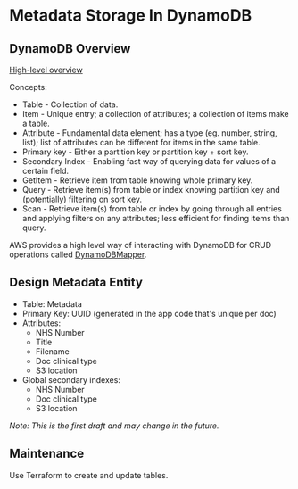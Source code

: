 # Metadata Storage In DynamoDB

## DynamoDB Overview

[High-level overview](https://docs.aws.amazon.com/amazondynamodb/latest/developerguide/HowItWorks.CoreComponents.html)

Concepts:

* Table - Collection of data.
* Item - Unique entry; a collection of attributes; a collection of items make a table.
* Attribute - Fundamental data element; has a type (eg. number, string, list); list of attributes can be different for
  items in the same table.
* Primary key - Either a partition key or partition key + sort key.
* Secondary Index - Enabling fast way of querying data for values of a certain field.
* GetItem - Retrieve item from table knowing whole primary key.
* Query - Retrieve item(s) from table or index knowing partition key and (potentially) filtering on sort key.
* Scan - Retrieve item(s) from table or index by going through all entries and applying filters on any attributes; less
  efficient for finding items than query.

AWS provides a high level way of interacting with DynamoDB for CRUD
operations
called [DynamoDBMapper](https://docs.aws.amazon.com/amazondynamodb/latest/developerguide/DynamoDBMapper.html).

## Design Metadata Entity

* Table: Metadata 
* Primary Key: UUID (generated in the app code that's unique per doc)
* Attributes:
  * NHS Number
  * Title
  * Filename
  * Doc clinical type
  * S3 location 
* Global secondary indexes:
  * NHS Number
  * Doc clinical type
  * S3 location

_Note: This is the first draft and may change in the future._

## Maintenance

Use Terraform to create and update tables. 
   